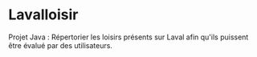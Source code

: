Lavalloisir
===========

Projet Java : Répertorier les loisirs présents sur Laval afin qu'ils puissent être évalué par des utilisateurs.
